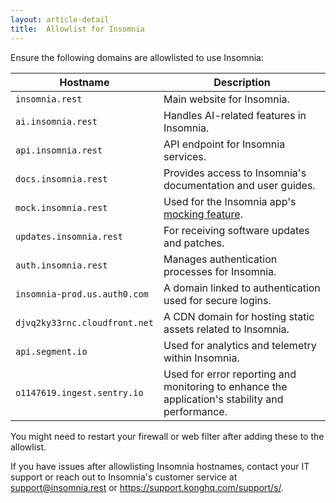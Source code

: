 ```yaml
---
layout: article-detail
title:  Allowlist for Insomnia
---
```


Ensure the following domains are allowlisted to use Insomnia:

| Hostname | Description |
| -------- | ----------- |
| `insomnia.rest` | Main website for Insomnia. |
| `ai.insomnia.rest` | Handles AI-related features in Insomnia. |
| `api.insomnia.rest` | API endpoint for Insomnia services. |
| `docs.insomnia.rest` | Provides access to Insomnia's documentation and user guides. |
| `mock.insomnia.rest` | Used for the Insomnia app's [mocking feature](/insomnia/api-mocking). |
| `updates.insomnia.rest` | For receiving software updates and patches. |
| `auth.insomnia.rest` | Manages authentication processes for Insomnia. |
| `insomnia-prod.us.auth0.com` | A domain linked to authentication used for secure logins. |
| `djvq2ky33rnc.cloudfront.net` | A CDN domain for hosting static assets related to Insomnia. |
| `api.segment.io` | Used for analytics and telemetry within Insomnia. |
| `o1147619.ingest.sentry.io` | Used for error reporting and monitoring to enhance the application's stability and performance. |

You might need to restart your firewall or web filter after adding these to the allowlist.

If you have issues after allowlisting Insomnia hostnames, contact your IT support or reach out to Insomnia's customer service at <support@insomnia.rest> or <https://support.konghq.com/support/s/>.
